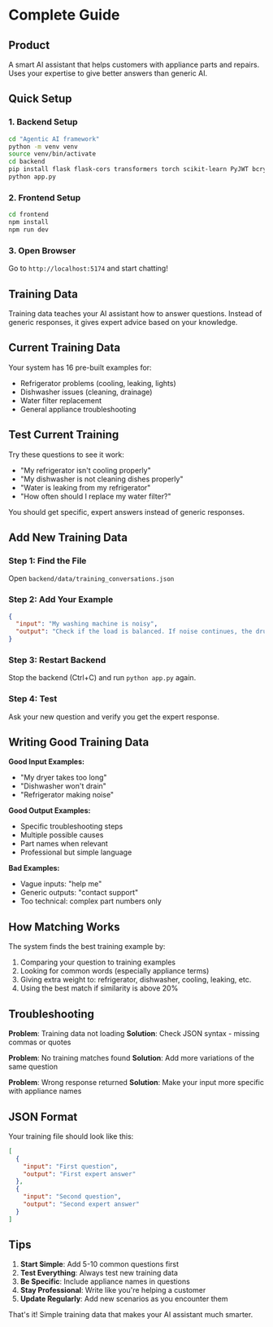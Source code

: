 Complete Guide
==============

## Product

A smart AI assistant that helps customers with appliance parts and repairs. Uses your expertise to give better answers than generic AI.

## Quick Setup

### 1. Backend Setup
```bash
cd "Agentic AI framework"
python -m venv venv
source venv/bin/activate
cd backend
pip install flask flask-cors transformers torch scikit-learn PyJWT bcrypt
python app.py
```

### 2. Frontend Setup
```bash
cd frontend
npm install
npm run dev
```

### 3. Open Browser
Go to `http://localhost:5174` and start chatting!

## Training Data

Training data teaches your AI assistant how to answer questions. Instead of generic responses, it gives expert advice based on your knowledge.

## Current Training Data

Your system has 16 pre-built examples for:
- Refrigerator problems (cooling, leaking, lights)
- Dishwasher issues (cleaning, drainage)
- Water filter replacement
- General appliance troubleshooting

## Test Current Training

Try these questions to see it work:
- "My refrigerator isn't cooling properly"
- "My dishwasher is not cleaning dishes properly" 
- "Water is leaking from my refrigerator"
- "How often should I replace my water filter?"

You should get specific, expert answers instead of generic responses.

## Add New Training Data

### Step 1: Find the File
Open `backend/data/training_conversations.json`

### Step 2: Add Your Example
```json
{
  "input": "My washing machine is noisy",
  "output": "Check if the load is balanced. If noise continues, the drum bearings may be worn and need replacement. Also inspect the drive belt for wear."
}
```

### Step 3: Restart Backend
Stop the backend (Ctrl+C) and run `python app.py` again.

### Step 4: Test
Ask your new question and verify you get the expert response.

## Writing Good Training Data

**Good Input Examples:**
- "My dryer takes too long"
- "Dishwasher won't drain"
- "Refrigerator making noise"

**Good Output Examples:**
- Specific troubleshooting steps
- Multiple possible causes
- Part names when relevant
- Professional but simple language

**Bad Examples:**
- Vague inputs: "help me"
- Generic outputs: "contact support"
- Too technical: complex part numbers only

## How Matching Works

The system finds the best training example by:
1. Comparing your question to training examples
2. Looking for common words (especially appliance terms)
3. Giving extra weight to: refrigerator, dishwasher, cooling, leaking, etc.
4. Using the best match if similarity is above 20%

## Troubleshooting

**Problem**: Training data not loading
**Solution**: Check JSON syntax - missing commas or quotes

**Problem**: No training matches found
**Solution**: Add more variations of the same question

**Problem**: Wrong response returned
**Solution**: Make your input more specific with appliance names

## JSON Format

Your training file should look like this:
```json
[
  {
    "input": "First question",
    "output": "First expert answer"
  },
  {
    "input": "Second question", 
    "output": "Second expert answer"
  }
]
```

## Tips

1. **Start Simple**: Add 5-10 common questions first
2. **Test Everything**: Always test new training data
3. **Be Specific**: Include appliance names in questions
4. **Stay Professional**: Write like you're helping a customer
5. **Update Regularly**: Add new scenarios as you encounter them

That's it! Simple training data that makes your AI assistant much smarter.
